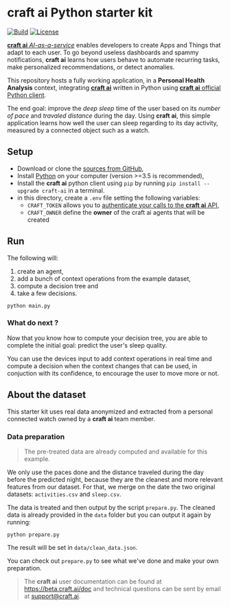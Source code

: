 # **craft ai** Python starter kit #

[![Build](https://img.shields.io/travis/craft-ai/craft-ai-starterkit-python/master.svg?style=flat-square)](https://travis-ci.org/craft-ai/craft-ai-starterkit-python) [![License](https://img.shields.io/badge/license-BSD--3--Clause-42358A.svg?style=flat-square)](LICENSE)

[**craft ai** _AI-as-a-service_](http://craft.ai) enables developers to create Apps and Things that adapt to each user. To go beyond useless dashboards and spammy notifications, **craft ai** learns how users behave to automate recurring tasks, make personalized recommendations, or detect anomalies.

This repository hosts a fully working application, in a **Personal Health Analysis** context, integrating [**craft ai**](http://craft.ai) written in Python using [**craft ai** official Python client](https://pypi.python.org/pypi?:action=display&name=craft-ai).

The end goal: improve the _deep sleep_ time of the user based on its _number of pace_ and _travaled distance_ during the day. Using **craft ai**, this simple application learns how well the user can sleep regarding to its day activity, measured by a connected object such as a watch.

## Setup ##

- Download or clone the [sources from GitHub](https://github.com/craft-ai/craft-ai-starterkit-python),
- Install [Python](https://www.python.org/downloads/) on your computer (version >=3.5 is recommended),
- Install the **craft ai** python client using `pip` by running `pip install --upgrade craft-ai` in a terminal.
- in this directory, create a `.env` file setting the following variables:
    - `CRAFT_TOKEN` allows you to [authenticate your calls to the **craft ai** API](https://beta.craft.ai/doc/python#1---retrieve-your-credentials),
    - `CRAFT_OWNER` define the **owner** of the craft ai agents that will be created

## Run ##

The following will:

1. create an agent,
2. add a bunch of context operations from the example dataset,
3. compute a decision tree and
4. take a few decisions.

```console
python main.py
```

### What do next ? ###

Now that you know how to compute your decision tree, you are able to complete the initial goal: predict the user's sleep quality.

You can use the devices input to add context operations in real time and compute a decision when the context changes that can be used, in conjuction with its confidence, to encourage the user to move more or not.

## About the dataset ##

This starter kit uses real data anonymized and extracted from a personal connected watch owned by a **craft ai** team member.

### Data preparation ###

> The pre-treated data are already computed and available for this example.

We only use the paces done and the distance traveled during the day before the predicted night, because they are the cleanest and more relevant features from our dataset.
For that, we merge on the date the two original datasets: `activities.csv` and `sleep.csv`.

The data is treated and then output by the script `prepare.py`. The cleaned data is already provided in the `data` folder but you can output it again by running:
```console
python prepare.py
```

The result will be set in `data/clean_data.json`.

You can check out `prepare.py` to see what we've done and make your own preparation.

> The **craft ai** user documentation can be found at <https://beta.craft.ai/doc> and technical questions can be sent by email at [support@craft.ai]('mailto:support@craft.ai').
